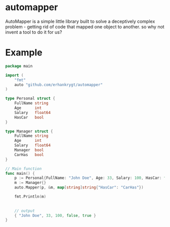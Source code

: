 # automapper

AutoMapper is a simple little library built to solve a deceptively complex problem - getting rid of code that mapped one object to another. so why not invent a tool to do it for us?


# Example
```go
package main

import (
	"fmt"
	auto "github.com/erhankrygt/automapper"
)

type Personal struct {
	FullName string
	Age      int
	Salary   float64
	HasCar   bool
}

type Manager struct {
	FullName string
	Age      int
	Salary   float64
	Manager  bool
	CarHas   bool
}

// Main function
func main() {
	p := Personal{FullName: "John Doe", Age: 33, Salary: 100, HasCar: false}
	m := Manager{}
	auto.Mapper(p, &m, map[string]string{"HasCar": "CarHas"})

	fmt.Println(m)
	
	
	// output
	{ "John Doe", 33, 100, false, true }
}
```
